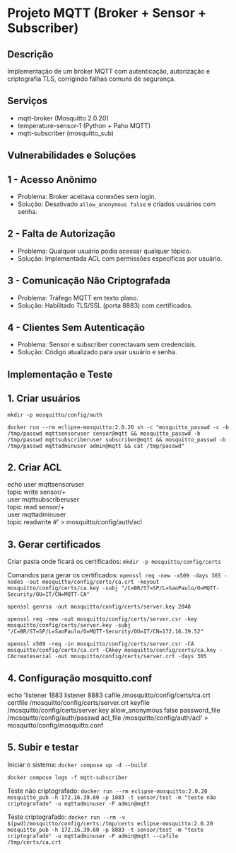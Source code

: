 # Projeto MQTT (Broker + Sensor + Subscriber)

## Descrição
Implementação de um broker MQTT com autenticação, autorização e criptografia TLS, corrigindo falhas comuns de segurança.

## Serviços

- mqtt-broker (Mosquitto 2.0.20)
- temperature-sensor-1 (Python + Paho MQTT)
- mqtt-subscriber (mosquitto_sub)

## Vulnerabilidades e Soluções

## 1 - Acesso Anônimo
- Problema: Broker aceitava conexões sem login.
- Solução: Desativado `allow_anonymous false` e criados usuários com senha.


## 2 - Falta de Autorização

- Problema: Qualquer usuário podia acessar qualquer tópico.
- Solução: Implementada ACL com permissões específicas por usuário.

## 3 - Comunicação Não Criptografada

- Problema: Tráfego MQTT em texto plano.
- Solução: Habilitado TLS/SSL (porta 8883) com certificados.

## 4 - Clientes Sem Autenticação

- Problema: Sensor e subscriber conectavam sem credenciais.
- Solução: Código atualizado para usar usuário e senha.

## Implementação e Teste

## 1. Criar usuários
`mkdir -p mosquitto/config/auth`

`docker run --rm eclipse-mosquitto:2.0.20 sh -c "mosquitto_passwd -c -b /tmp/passwd mqttsensoruser sensor@mqtt && mosquitto_passwd -b /tmp/passwd mqttsubscriberuser subscriber@mqtt && mosquitto_passwd -b /tmp/passwd mqttadminuser admin@mqtt && cat /tmp/passwd"`

## 2. Criar ACL

echo user mqttsensoruser  
topic write sensor/+  
user mqttsubscriberuser  
topic read sensor/+  
user mqttadminuser  
topic readwrite #' > mosquitto/config/auth/acl

## 3. Gerar certificados
Criar pasta onde ficará os certificados:
`mkdir -p mosquitto/config/certs`

Comandos para gerar os certificados:
`openssl req -new -x509 -days 365 -nodes -out mosquitto/config/certs/ca.crt -keyout mosquitto/config/certs/ca.key -subj "/C=BR/ST=SP/L=SaoPaulo/O=MQTT-Security/OU=IT/CN=MQTT-CA"`

`openssl genrsa -out mosquitto/config/certs/server.key 2048`

`openssl req -new -out mosquitto/config/certs/server.csr -key mosquitto/config/certs/server.key -subj "/C=BR/ST=SP/L=SaoPaulo/O=MQTT-Security/OU=IT/CN=172.16.39.52"`

`openssl x509 -req -in mosquitto/config/certs/server.csr -CA mosquitto/config/certs/ca.crt -CAkey mosquitto/config/certs/ca.key -CAcreateserial -out mosquitto/config/certs/server.crt -days 365`

## 4. Configuração mosquitto.conf
echo 'listener 1883
listener 8883
cafile /mosquitto/config/certs/ca.crt
certfile /mosquitto/config/certs/server.crt
keyfile /mosquitto/config/certs/server.key
allow_anonymous false
password_file /mosquitto/config/auth/passwd
acl_file /mosquitto/config/auth/acl' > mosquitto/config/mosquitto.conf

## 5. Subir e testar
Iniciar o sistema:
`docker compose up -d --build`

`docker compose logs -f mqtt-subscriber`

Teste não criptografado:
`docker run --rm eclipse-mosquitto:2.0.20 mosquitto_pub -h 172.16.39.60 -p 1883 -t sensor/test -m "teste não criptografado" -u mqttadminuser -P admin@mqtt`

Teste criptografado:
`docker run --rm -v $(pwd)/mosquitto/config/certs:/tmp/certs eclipse-mosquitto:2.0.20 mosquitto_pub -h 172.16.39.60 -p 8883 -t sensor/test -m "teste criptografado" -u mqttadminuser -P admin@mqtt --cafile /tmp/certs/ca.crt`
